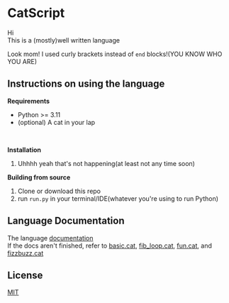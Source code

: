 # CatScript
Hi<br>
This is a (mostly)well written language<br>

Look mom! I used curly brackets instead of `end` blocks!(YOU KNOW WHO YOU ARE)


## Instructions on using the language
**Requirements**
* Python >= 3.11
* (optional) A cat in your lap

<br>

**Installation**
1. Uhhhh yeah that's not happening(at least not any time soon)

**Building from source**
1. Clone or download this repo
2. run `run.py` in your terminal/IDE(whatever you're using to run Python)


## Language Documentation
The language [documentation](./catdocs/maindoc.md)<br>
If the docs aren't finished, refer to [basic.cat](./scripts/basic.cat), [fib_loop.cat](./scripts/fib_loop.cat), [fun.cat](./scripts/fun.cat), and [fizzbuzz.cat](./scripts/fizzbuzz.cat)


## License
[MIT](./LICENSE)